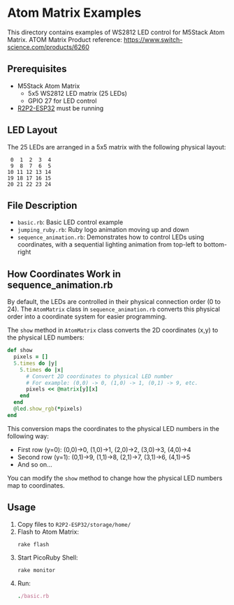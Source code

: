 # Atom Matrix Examples

This directory contains examples of WS2812 LED control for M5Stack Atom Matrix.
ATOM Matrix Product reference: https://www.switch-science.com/products/6260

## Prerequisites

- M5Stack Atom Matrix
  - 5x5 WS2812 LED matrix (25 LEDs)
  - GPIO 27 for LED control
- [R2P2-ESP32](https://github.com/picoruby/R2P2-ESP32) must be running

## LED Layout

The 25 LEDs are arranged in a 5x5 matrix with the following physical layout:
```
 0  1  2  3  4
 9  8  7  6  5
10 11 12 13 14
19 18 17 16 15
20 21 22 23 24
```

## File Description

- `basic.rb`: Basic LED control example
- `jumping_ruby.rb`: Ruby logo animation moving up and down
- `sequence_animation.rb`: Demonstrates how to control LEDs using coordinates, with a sequential lighting animation from top-left to bottom-right

## How Coordinates Work in sequence_animation.rb

By default, the LEDs are controlled in their physical connection order (0 to 24). The `AtomMatrix` class in `sequence_animation.rb` converts this physical order into a coordinate system for easier programming.

The `show` method in `AtomMatrix` class converts the 2D coordinates (x,y) to the physical LED numbers:

```ruby
def show
  pixels = []
  5.times do |y|
    5.times do |x|
      # Convert 2D coordinates to physical LED number
      # For example: (0,0) -> 0, (1,0) -> 1, (0,1) -> 9, etc.
      pixels << @matrix[y][x]
    end
  end
  @led.show_rgb(*pixels)
end
```

This conversion maps the coordinates to the physical LED numbers in the following way:
- First row (y=0): (0,0)->0, (1,0)->1, (2,0)->2, (3,0)->3, (4,0)->4
- Second row (y=1): (0,1)->9, (1,1)->8, (2,1)->7, (3,1)->6, (4,1)->5
- And so on...

You can modify the `show` method to change how the physical LED numbers map to coordinates.

## Usage

1. Copy files to `R2P2-ESP32/storage/home/`
2. Flash to Atom Matrix:
   ```
   rake flash
   ```
3. Start PicoRuby Shell:
   ```
   rake monitor
   ```
4. Run:
   ```ruby
   ./basic.rb
   ```
